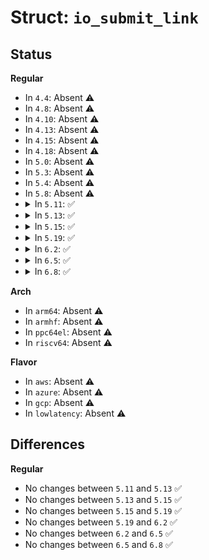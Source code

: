 # Struct: <code>io_submit_link</code>

## Status
<b>Regular</b>
<ul>
<li>
In <code>4.4</code>: Absent ⚠️
</li>
<li>
In <code>4.8</code>: Absent ⚠️
</li>
<li>
In <code>4.10</code>: Absent ⚠️
</li>
<li>
In <code>4.13</code>: Absent ⚠️
</li>
<li>
In <code>4.15</code>: Absent ⚠️
</li>
<li>
In <code>4.18</code>: Absent ⚠️
</li>
<li>
In <code>5.0</code>: Absent ⚠️
</li>
<li>
In <code>5.3</code>: Absent ⚠️
</li>
<li>
In <code>5.4</code>: Absent ⚠️
</li>
<li>
In <code>5.8</code>: Absent ⚠️
</li>
<li>
<details>
<summary>In <code>5.11</code>: ✅</summary>

```c
struct io_submit_link {
    struct io_kiocb *head;
    struct io_kiocb *last;
};
```
</details>
</li>
<li>
<details>
<summary>In <code>5.13</code>: ✅</summary>

```c
struct io_submit_link {
    struct io_kiocb *head;
    struct io_kiocb *last;
};
```
</details>
</li>
<li>
<details>
<summary>In <code>5.15</code>: ✅</summary>

```c
struct io_submit_link {
    struct io_kiocb *head;
    struct io_kiocb *last;
};
```
</details>
</li>
<li>
<details>
<summary>In <code>5.19</code>: ✅</summary>

```c
struct io_submit_link {
    struct io_kiocb *head;
    struct io_kiocb *last;
};
```
</details>
</li>
<li>
<details>
<summary>In <code>6.2</code>: ✅</summary>

```c
struct io_submit_link {
    struct io_kiocb *head;
    struct io_kiocb *last;
};
```
</details>
</li>
<li>
<details>
<summary>In <code>6.5</code>: ✅</summary>

```c
struct io_submit_link {
    struct io_kiocb *head;
    struct io_kiocb *last;
};
```
</details>
</li>
<li>
<details>
<summary>In <code>6.8</code>: ✅</summary>

```c
struct io_submit_link {
    struct io_kiocb *head;
    struct io_kiocb *last;
};
```
</details>
</li>
</ul>
<b>Arch</b>
<ul>
<li>
In <code>arm64</code>: Absent ⚠️
</li>
<li>
In <code>armhf</code>: Absent ⚠️
</li>
<li>
In <code>ppc64el</code>: Absent ⚠️
</li>
<li>
In <code>riscv64</code>: Absent ⚠️
</li>
</ul>
<b>Flavor</b>
<ul>
<li>
In <code>aws</code>: Absent ⚠️
</li>
<li>
In <code>azure</code>: Absent ⚠️
</li>
<li>
In <code>gcp</code>: Absent ⚠️
</li>
<li>
In <code>lowlatency</code>: Absent ⚠️
</li>
</ul>

## Differences
<b>Regular</b>
<ul>
<li>
No changes between <code>5.11</code> and <code>5.13</code> ✅
</li>
<li>
No changes between <code>5.13</code> and <code>5.15</code> ✅
</li>
<li>
No changes between <code>5.15</code> and <code>5.19</code> ✅
</li>
<li>
No changes between <code>5.19</code> and <code>6.2</code> ✅
</li>
<li>
No changes between <code>6.2</code> and <code>6.5</code> ✅
</li>
<li>
No changes between <code>6.5</code> and <code>6.8</code> ✅
</li>
</ul>
